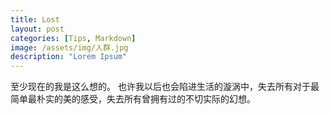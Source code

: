 ```yaml
---
title: Lost
layout: post
categories: [Tips, Markdown]
image: /assets/img/人群.jpg
description: "Lorem Ipsum"
---
```

至少现在的我是这么想的。
也许我以后也会陷进生活的漩涡中，失去所有对于最简单最朴实的美的感受，失去所有曾拥有过的不切实际的幻想。